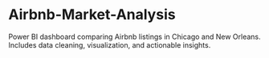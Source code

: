 # Airbnb-Market-Analysis
Power BI dashboard comparing Airbnb listings in Chicago and New Orleans. Includes data cleaning, visualization, and actionable insights.
